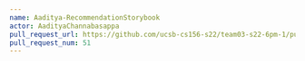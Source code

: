 ```yaml
---
name: Aaditya-RecommendationStorybook
actor: AadityaChannabasappa
pull_request_url: https://github.com/ucsb-cs156-s22/team03-s22-6pm-1/pull/51
pull_request_num: 51
---
```

